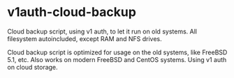 v1auth-cloud-backup
=====================

Cloud backup script, using v1 auth, to let it run on old systems.
All filesystem autoincluded, except RAM and NFS drives.

Cloud backup script is optimized for usage on the old systems, like FreeBSD 5.1, etc. Also works on modern FreeBSD and CentOS systems. Using v1 auth on cloud storage.
